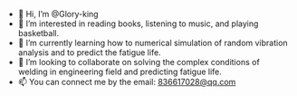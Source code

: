 - 👋 Hi, I’m @Glory-king
- 👀 I’m interested in reading books, listening to music, and playing basketball.
- 🌱 I’m currently learning how to numerical simulation of random vibration analysis and to predict the fatigue life.
- 💞️ I’m looking to collaborate on solving the complex conditions of welding in engineering field and predicting fatigue life.
- 📫 You can connect me by the email: 836617028@qq.com

<!---
Glory-king/Glory-king is a ✨ special ✨ repository because its `README.md` (this file) appears on your GitHub profile.
You can click the Preview link to take a look at your changes.
--->
